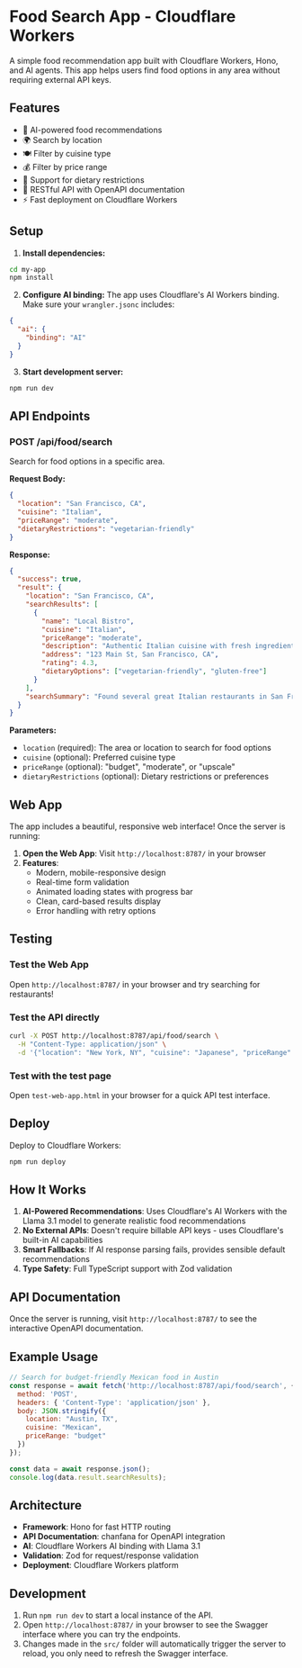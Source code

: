 # Food Search App - Cloudflare Workers

A simple food recommendation app built with Cloudflare Workers, Hono, and AI agents. This app helps users find food options in any area without requiring external API keys.

## Features

- 🍕 AI-powered food recommendations
- 🌍 Search by location
- 🍽️ Filter by cuisine type
- 💰 Filter by price range
- 🥗 Support for dietary restrictions
- 📱 RESTful API with OpenAPI documentation
- ⚡ Fast deployment on Cloudflare Workers

## Setup

1. **Install dependencies:**
```bash
cd my-app
npm install
```

2. **Configure AI binding:**
The app uses Cloudflare's AI Workers binding. Make sure your `wrangler.jsonc` includes:
```json
{
  "ai": {
    "binding": "AI"
  }
}
```

3. **Start development server:**
```bash
npm run dev
```

## API Endpoints

### POST /api/food/search

Search for food options in a specific area.

**Request Body:**
```json
{
  "location": "San Francisco, CA",
  "cuisine": "Italian",
  "priceRange": "moderate",
  "dietaryRestrictions": "vegetarian-friendly"
}
```

**Response:**
```json
{
  "success": true,
  "result": {
    "location": "San Francisco, CA",
    "searchResults": [
      {
        "name": "Local Bistro",
        "cuisine": "Italian",
        "priceRange": "moderate",
        "description": "Authentic Italian cuisine with fresh ingredients",
        "address": "123 Main St, San Francisco, CA",
        "rating": 4.3,
        "dietaryOptions": ["vegetarian-friendly", "gluten-free"]
      }
    ],
    "searchSummary": "Found several great Italian restaurants in San Francisco..."
  }
}
```

**Parameters:**
- `location` (required): The area or location to search for food options
- `cuisine` (optional): Preferred cuisine type
- `priceRange` (optional): "budget", "moderate", or "upscale"
- `dietaryRestrictions` (optional): Dietary restrictions or preferences

## Web App

The app includes a beautiful, responsive web interface! Once the server is running:

1. **Open the Web App**: Visit `http://localhost:8787/` in your browser
2. **Features**:
   - Modern, mobile-responsive design
   - Real-time form validation
   - Animated loading states with progress bar
   - Clean, card-based results display
   - Error handling with retry options

## Testing

### Test the Web App
Open `http://localhost:8787/` in your browser and try searching for restaurants!

### Test the API directly
```bash
curl -X POST http://localhost:8787/api/food/search \
  -H "Content-Type: application/json" \
  -d '{"location": "New York, NY", "cuisine": "Japanese", "priceRange": "upscale"}'
```

### Test with the test page
Open `test-web-app.html` in your browser for a quick API test interface.

## Deploy

Deploy to Cloudflare Workers:
```bash
npm run deploy
```

## How It Works

1. **AI-Powered Recommendations**: Uses Cloudflare's AI Workers with the Llama 3.1 model to generate realistic food recommendations
2. **No External APIs**: Doesn't require billable API keys - uses Cloudflare's built-in AI capabilities
3. **Smart Fallbacks**: If AI response parsing fails, provides sensible default recommendations
4. **Type Safety**: Full TypeScript support with Zod validation

## API Documentation

Once the server is running, visit `http://localhost:8787/` to see the interactive OpenAPI documentation.

## Example Usage

```javascript
// Search for budget-friendly Mexican food in Austin
const response = await fetch('http://localhost:8787/api/food/search', {
  method: 'POST',
  headers: { 'Content-Type': 'application/json' },
  body: JSON.stringify({
    location: "Austin, TX",
    cuisine: "Mexican",
    priceRange: "budget"
  })
});

const data = await response.json();
console.log(data.result.searchResults);
```

## Architecture

- **Framework**: Hono for fast HTTP routing
- **API Documentation**: chanfana for OpenAPI integration
- **AI**: Cloudflare Workers AI binding with Llama 3.1
- **Validation**: Zod for request/response validation
- **Deployment**: Cloudflare Workers platform

## Development

1. Run `npm run dev` to start a local instance of the API.
2. Open `http://localhost:8787/` in your browser to see the Swagger interface where you can try the endpoints.
3. Changes made in the `src/` folder will automatically trigger the server to reload, you only need to refresh the Swagger interface.